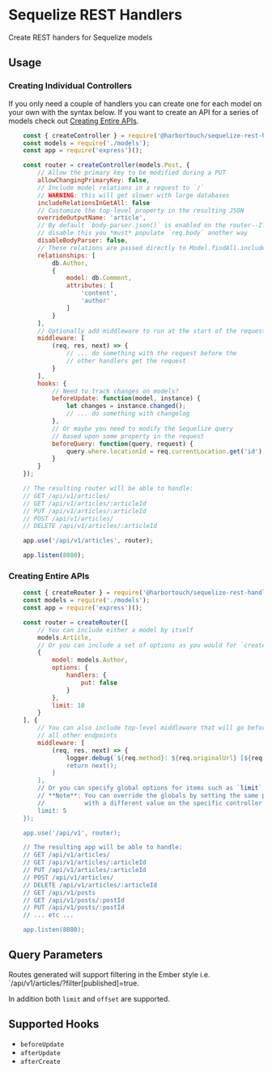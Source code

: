 # Sequelize REST Handlers
Create REST handers for Sequelize models

## Usage

### Creating Individual Controllers

If you only need a couple of handlers you can create one for each model
on your own with the syntax below. If you want to create an API for a series
of models check out [Creating Entire APIs](#creating-entire-apis).

```js
	const { createController } = require('@harbortouch/sequelize-rest-handlers');
	const models = require('./models');
	const app = require('express')();

	const router = createController(models.Post, {
		// Allow the primary key to be modified during a PUT
		allowChangingPrimaryKey: false,
		// Include model relations in a request to `/`
		// WARNING: this will get slower with large databases
		includeRelationsInGetAll: false
		// Customize the top-level property in the resulting JSON
		overrideOutputName: 'article',
		// By default `body-parser.json()` is enabled on the router--If you wish to
		// disable this you *must* populate `req.body` another way
		disableBodyParser: false,
		// These relations are passed directly to Model.findAll.include
		relationships: [
			db.Author,
			{
				model: db.Comment,
				attributes: [
					'content',
					'author'
				]
			}
		],
		// Optionally add middleware to run at the start of the request
		middleware: [
			(req, res, next) => {
				// ... do something with the request before the
				// other handlers get the request
			}
		],
		hooks: {
			// Need to track changes on models?
			beforeUpdate: function(model, instance) {
				let changes = instance.changed();
				// ... do something with changelog
			},
			// Or maybe you need to modify the Sequelize query
			// based upon some property in the request
			beforeQuery: function(query, request) {
				query.where.locationId = req.currentLocation.get('id');
			}
		}
	});

	// The resulting router will be able to handle:
	// GET /api/v1/articles/
	// GET /api/v1/articles/:articleId
	// PUT /api/v1/articles/:articleId
	// POST /api/v1/articles/
	// DELETE /api/v1/articles/:articleId

	app.use('/api/v1/articles', router);

	app.listen(8080);
```

### Creating Entire APIs
```js
	const { createRouter } = require('@harbortouch/sequelize-rest-handlers');
	const models = require('./models');
	const app = require('express')();

	const router = createRouter([
		// You can include either a model by itself
		models.Article,
		// Or you can include a set of options as you would for `createController`
		{
			model: models.Author,
			options: {
				handlers: {
					put: false
				}
			},
			limit: 10
		}
	], {
		// You can also include top-level middleware that will go before
		// all other endpoints
		middleware: [
			(req, res, next) => {
				logger.debug(`${req.method}: ${req.originalUrl} [${req.ip}]);
				return next();
			}
		],
		// Or you can specify global options for items such as `limit`
		// **Note**: You can override the globals by setting the same property
		//           with a different value on the specific controller's options
		limit: 5
	});

	app.use('/api/v1', router);

	// The resulting app will be able to handle:
	// GET /api/v1/articles/
	// GET /api/v1/articles/:articleId
	// PUT /api/v1/articles/:articleId
	// POST /api/v1/articles/
	// DELETE /api/v1/articles/:articleId
	// GET /api/v1/posts
	// GET /api/v1/posts/:postId
	// PUT /api/v1/posts/:postId
	// ... etc ...

	app.listen(8080);
```

## Query Parameters

Routes generated will support filtering in the Ember style i.e. `/api/v1/articles/?filter[published]=true.

In addition both `limit` and `offset` are supported.

## Supported Hooks

* `beforeUpdate`
* `afterUpdate`
* `afterCreate`
